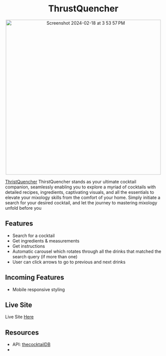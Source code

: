 <h1 align="center">ThrustQuencher</h1>
<p align="center">
  <a href="https://drink-dex.netlify.app/" target="_blank">
  <img width="500" alt="Screenshot 2024-02-18 at 3 53 57 PM" src="https://github.com/raisa-d/DrinkDex/assets/144272001/f11b05e9-4491-42e3-8767-54d8d7c8816d">
  </a>
</p>

[ThristQuencher](https://drink-dex.netlify.app/) ThirstQuencher stands as your ultimate cocktail companion, seamlessly enabling you to explore a myriad of cocktails with detailed recipes, ingredients, captivating visuals, and all the essentials to elevate your mixology skills from the comfort of your home. Simply initiate a search for your desired cocktail, and let the journey to mastering mixology unfold before you

## Features
- Search for a cocktail
- Get ingredients & measurements
- Get instructions
- Automatic carousel which rotates through all the drinks that matched the search query (if more than one)
- User can click arrows to go to previous and next drinks

## Incoming Features
- Mobile responsive styling

## Live Site
Live Site [Here](https://drink-dex.netlify.app/)

## Resources
- API: [thecocktailDB](https://www.thecocktaildb.com/api.php)
- 
